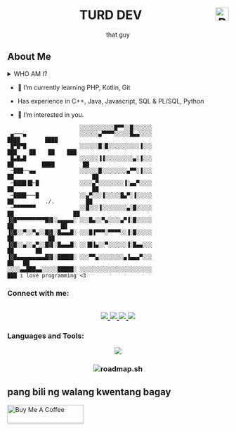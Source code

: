 
<div align="center">
  <h1 align="center"> TURD DEV 
 <img align="right" src="https://komarev.com/ghpvc/?username=lutherdeva&color=05171B&style=for-the-badge" alt="Profile Views" style="height:30px;"></h1>
  <p align="center">that guy<br/></p> 
</div>

## About Me
<details>
  <summary>WHO AM I?</summary>

  ### <a id="about-the-project"></a>LUTHER DEAN
  - 👋 Hi, I’m @lutherdev
  - **Name:** Luther Dean
  - **Born in:** Philippines  
  - **Educational Status:** 2nd Year Student at FEU Institute of Technology  
  - **Specialization:** Information Technology - Web and Mobile Application
  
</details>

  - 🌱 I’m currently learning PHP, Kotlin, Git
  
  - Has experience in C++, Java, Javascript, SQL & PL/SQL, Python
    
  - 👀 I’m interested in you.


```
                       ░░░░░░░░░░░█▀▀░░█░░░░░░
 ▄───▄                 ░░░░░░▄▀▀▀▀░░░░░█▄▄░░░░                             ████        ████
 █▀█▀█                 ░░░░░░█░█░░░░░░░░░░▐░░░                          ███    ██    ██    ███
 █▄█▄█                 ░░░░░░▐▐░░░░░░░░░▄░▐░░░                        ██         ████         ██
 ─███──▄▄              ░░░░░░█░░░░░░░░▄▀▀░▐░░░                       ██                         ██
 ─████▐█─█             ░░░░▄▀░░░░░░░░▐░▄▄▀░░░░                       ██                         ██
 ─████───█             ░░▄▀░░░▐░░░░░█▄▀░▐░░░░░                        ██          ./.          ██
 ─▀▀▀▀▀▀▀              ░░█░░░▐░░░░░░░░▄░█░░░░░                          ██                   ██
▐▓█▀▀▀▀▀▀▀▀▀█▓▌░▄▄▄▄▄░ ░░░█▄░░▀▄░░░░▄▀▐░█░░░░░                            ██               ██
▐▓█░░▀░░▀▄░░█▓▌░█▄▄▄█░ ░░░█▐▀▀▀░▀▀▀▀░░▐░█░░░░░                              ██           ██
▐▓█░░▄░░▄▀░░█▓▌░█▄▄▄█░ ░░▐█▐▄░░▀░░░░░░▐░█▄▄░░░                                ██       ██
▐▓█▄▄▄▄▄▄▄▄▄█▓▌░█████░ ░░░▀▀▄░░░░░░░░▄▐▄▄▄▀░░░                                  ██   ██
░░░░▄▄███▄▄░░░░░█████░ ░░░░░░░░░░░░░░░░░░░░░░░                                    ███ i love programming <3
```
<h3 align="left">Connect with me:</h3>
<h2 align="center">
  <a href="https://www.linkedin.com/in/luther-dean">
  <img src="https://img.shields.io/badge/linkedin-%230077B5.svg?style=for-the-badge&logo=linkedin&logoColor=white)" />
</a>
<a href="https://www.linkedin.com/in/luther-dean">
  <img src="https://img.shields.io/badge/gmail-D14836?style=for-the-badge&logo=gmail&logoColor=white" />
</a>
<a href="https://www.linkedin.com/in/luther-dean">
  <img src="https://img.shields.io/badge/instagram-E4405F?style=for-the-badge&logo=instagram&logoColor=white" />
</a>
<a href="https://www.linkedin.com/in/luther-dean">
  <img src="https://img.shields.io/badge/discord-5865F2?style=for-the-badge&logo=discord&logoColor=white" />
</a>



</h2>

<h3 align="left">Languages and Tools:</h3>
<p align="center">
  <a href="https://skillicons.dev">
    <img src="https://skillicons.dev/icons?i=git,cpp,html,js,css,php,docker,py,java,kotlin,md,mysql,ps,blender,vscode" />
  </a>
</p>



<h3 align="center">
  <img src="https://roadmap.sh/card/wide/68356b2acf080f2a322560f1?variant=dark" alt="roadmap.sh" />
  <!-- <img src="https://api.roadmap.sh/v1-badge/wide/64af6cdf5f038d81eead5cf0?variant=dark&roadmaps=aspnet-core%2Cdatastructures-and-algorithms%2Cbackend%2Crust" alt="roadmap.sh" /> -->
</h3>

<!--
<p>
    <img src="https://github-readme-stats.vercel.app/api?username=lutherdev&show_icons=true&locale=en" alt="lutherdev" />
</p>



<p>
    <img src="https://github-readme-stats.vercel.app/api/top-langs?username=lutherdev&show_icons=true&locale=en&layout=compact" alt="lutherdev" />
</p>
-->




<!--
Here are the programs I am currently working on 💚

* [![C++][cpp.com]][cpp-url]
* [![Python][python.com]][python-url]
* [![MySQL][Mysql.com]][Mysql-url]
* [![Github][Github.com]][Github-url]
* [![Bootstrap][Bootstrap.com]][Bootstrap-url]
* [![TailwindCSS][TailwindCSS.com]][TailwindCSS-url]
-->
## pang bili ng walang kwentang bagay

<a href="https://buymeacoffee.com/turd" target="_blank"><img src="https://www.buymeacoffee.com/assets/img/custom_images/purple_img.png" alt="Buy Me A Coffee" style="height: 41px !important;width: 174px !important;box-shadow: 0px 3px 2px 0px rgba(190, 190, 190, 0.5) !important;-webkit-box-shadow: 0px 3px 2px 0px rgba(190, 190, 190, 0.5) !important;" ></a>

<!--
[cpp.com]: https://img.shields.io/badge/C++-00599C?style=for-the-badge&logo=c%2B%2B&logoColor=white
[cpp-url]: https://www.cplusplus.com

[python.com]: https://img.shields.io/badge/Python-3776AB?style=for-the-badge&logo=python&logoColor=white
[python-url]: https://www.python.org

[MySQL.com]: https://img.shields.io/badge/MySQL-00000F?style=for-the-badge&logo=mysql&logoColor=white
[MySQL-url]: https://www.mysql.com

[Github.com]: https://img.shields.io/badge/GitHub-100000?style=for-the-badge&logo=github&logoColor=white
[Github-url]: https://github.com

[Bootstrap.com]: https://img.shields.io/badge/Bootstrap-563D7C?style=for-the-badge&logo=bootstrap&logoColor=white
[Bootstrap-url]: https://getbootstrap.com

[TailwindCSS.com]: https://img.shields.io/badge/Tailwind_CSS-38B2AC?style=for-the-badge&logo=tailwind-css&logoColor=white
[TailwindCSS-url]: https://tailwindcss.com
-->
<!--
**My Time 🦉** 

```text
🌅 Morning                                    ███████░░░░░░░░░░░░░░░░░   25 % 
☀️ Afternoon                                  ███████░░░░░░░░░░░░░░░░░░   25 % 
🌃 Evening                                    ██████████████░░░░░░░░░░░   50 %
-->

